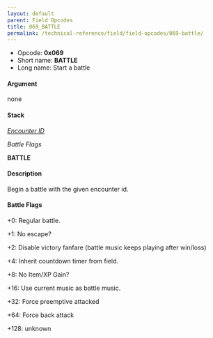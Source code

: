 ```yaml
---
layout: default
parent: Field Opcodes
title: 069_BATTLE
permalink: /technical-reference/field/field-opcodes/069-battle/
---
```


-   Opcode: **0x069**
-   Short name: **BATTLE**
-   Long name: Start a battle

#### Argument

none

#### Stack

  
*[Encounter ID](../../Battle/Encounter_Codes)*

*Battle Flags*

**BATTLE**

#### Description

Begin a battle with the given encounter id.

#### Battle Flags

  
+0: Regular battle.

+1: No escape?

+2: Disable victory fanfare (battle music keeps playing after win/loss)

+4: Inherit countdown timer from field.

+8: No Item/XP Gain?

+16: Use current music as battle music.

+32: Force preemptive attacked

+64: Force back attack

+128: unknown
